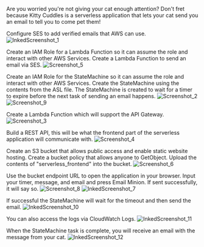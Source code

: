 Are you worried you're not giving your cat enough attention? Don't fret because Kitty Cuddles is a serverless application that lets your cat send you an email to tell you to come pet them! 

Configure SES to add verified emails that AWS can use. 
![InkedScreenshot_1](https://user-images.githubusercontent.com/109190196/214945216-37ddf044-7622-4a6b-9f6d-007f9bd2dfa6.jpg)

Create an IAM Role for a Lambda Function so it can assume the role and interact with other AWS Services. Create a Lambda Function to send an email via SES.
![Screenshot_5](https://user-images.githubusercontent.com/109190196/214946258-07f3bac0-5823-45ac-b736-dfa87399044a.jpg)

Create an IAM Role for the StateMachine so it can assume the role and interact with other AWS Services. Create the StateMachine using the contents from the ASL file. The StateMachine is created to wait for a timer to expire before the next task of sending an email happens.
![Screenshot_2](https://user-images.githubusercontent.com/109190196/214946537-93e96eb1-178f-4be2-9a01-408a2e1128a6.jpg)
![Screenshot_9](https://user-images.githubusercontent.com/109190196/214946854-65e5eb9c-b503-4e01-80d4-992812796943.jpg)

Create a Lambda Function which will support the API Gateway.
![Screenshot_3](https://user-images.githubusercontent.com/109190196/214947096-831cc8be-6e9b-4836-a6df-b81cfc577de4.jpg)

Build a REST API, this will be what the frontend part of the serverless application will communicate with.
![Screenshot_4](https://user-images.githubusercontent.com/109190196/214947496-589375b6-608b-406b-bfcc-83f1a6570656.jpg)

Create an S3 bucket that allows public access and enable static website hosting. Create a bucket policy that allows anyone to GetObject. Upload the contents of "serverless_frontend" into the bucket.
![Screenshot_6](https://user-images.githubusercontent.com/109190196/214948009-28e60f9d-9694-40fd-8418-7163477f8b01.jpg)

Use the bucket endpoint URL to open the application in your browser. Input your timer, message, and email and press Email Minion. If sent successfully, it will say so.
![Screenshot_8](https://user-images.githubusercontent.com/109190196/214948450-1ae82df0-24c8-409f-964d-b2baaa60c1c4.jpg)
![InkedScreenshot_7](https://user-images.githubusercontent.com/109190196/214949591-eee61ea8-eb62-4cd3-beaa-87a08acf47f7.jpg)

If successful the StateMachine will wait for the timeout and then send the email.
![InkedScreenshot_10](https://user-images.githubusercontent.com/109190196/214949818-425d0dd8-d62d-4886-bdf2-3ee4a400181d.jpg)

You can also access the logs via CloudWatch Logs.
![InkedScreenshot_11](https://user-images.githubusercontent.com/109190196/214950191-8c0d4f20-87c2-4f70-b275-6fe79769f4ce.jpg)

When the StateMachine task is complete, you will receive an email with the message from your cat.
![InkedScreenshot_12](https://user-images.githubusercontent.com/109190196/214949004-12fa0281-eedc-4ad6-ba2d-8420f02b2280.jpg)
